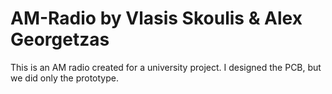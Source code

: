 # AM-Radio by Vlasis Skoulis & Alex Georgetzas
This is an AM radio created for a university project. I designed
the PCB, but we did only the prototype.
